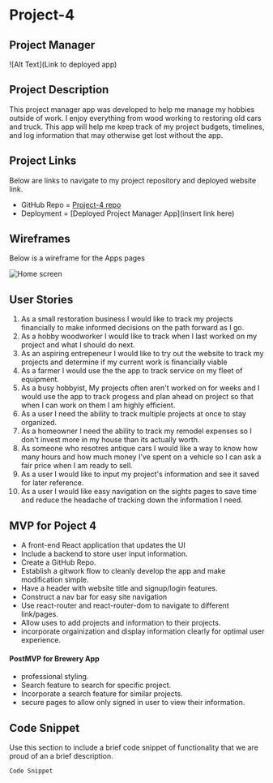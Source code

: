 # Project-4

## Project Manager 
![Alt Text](Link to deployed app)

## Project Description

This project manager app was developed to help me manage my hobbies outside of work. I enjoy everything from wood working to restoring old cars and truck. This app will help me keep track of my project budgets, timelines, and log information that may otherwise get lost without the app.


 
## Project Links
Below are links to navigate to my project repository and deployed website link. 
- GitHub Repo = [Project-4 repo](https://github.com/cyoder1/Project-4)
- Deployment = [Deployed Project Manager App](insert link here) 


## Wireframes
Below is a wireframe for the Apps pages

![Home screen](https://imgur.com/a/nAgIZpY)

## User Stories

1. As a small restoration business I would like to track my projects financially to make informed decisions on the path forward as I go.
2. As a hobby woodworker I would like to track when I last worked on my project and what I should do next.
3. As an aspiring entrepeneur I would like to try out the website to track my projects and determine if my current work is financially viable
4. As a farmer I would use the the app to track service on my fleet of equipment.
5. As a busy hobbyist, My projects often aren't worked on for weeks and I would use the app to track progess and plan ahead on project so that when I can work on them I am highly efficient. 
6. As a user I need the ability to track multiple projects at once to stay organized.
7. As a homeowner I need the ability to track my remodel expenses so I don't invest more in my house than its actually worth.
8. As someone who resotres antique cars I would like a way to know how many hours and how much money I've spent on a vehicle so I can ask a fair price when I am ready to sell.
9. As a user I would like to input my project's information and see it saved for later reference.
10. As a user I would like easy navigation on the sights pages to save time and reduce the headache of tracking down the information I need.
	

## MVP for Poject 4
- A front-end React application that updates the UI
- Include a backend to store user input information. 
- Create a GitHub Repo.
- Establish a gitwork flow to cleanly develop the app and make modification simple.  
- Have a header with website title and signup/login features.
- Construct a nav bar for easy site navigation 
- Use react-router and react-router-dom to navigate to different link/pages. 
- Allow uses to add projects and information to their projects. 
- incorporate orgainization and display information clearly for optimal user        experience. 


#### PostMVP for Brewery App
- professional styling.
- Search feature to search for specific project. 
- Incorporate a search feature for similar projects. 
- secure pages to allow only signed in user to view their information. 



## Code Snippet
Use this section to include a brief code snippet of functionality that we are proud of an a brief description. 
 

```
Code Snippet

```